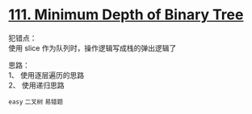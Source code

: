 # [111. Minimum Depth of Binary Tree](https://leetcode.com/problems/minimum-depth-of-binary-tree/)

犯错点：  
使用 slice 作为队列时，操作逻辑写成栈的弹出逻辑了

思路：  
1、 使用逐层遍历的思路  
2、 使用递归思路

`easy` `二叉树` `易错题`